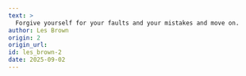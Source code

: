 ```yaml
---
text: >
  Forgive yourself for your faults and your mistakes and move on.
author: Les Brown
origin: 2
origin_url:
id: les_brown-2
date: 2025-09-02 
---
```


